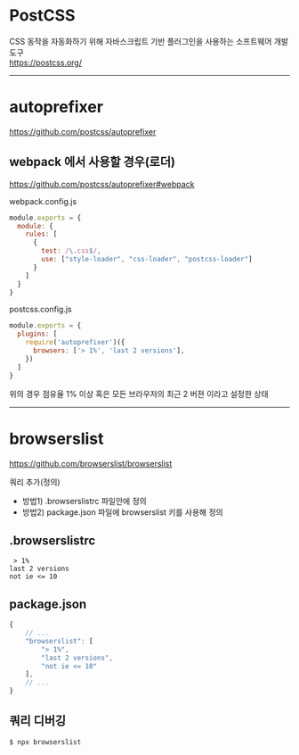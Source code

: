 # PostCSS  

CSS 동작을 자동화하기 위해 자바스크립트 기반 플러그인을 사용하는 소프트웨어 개발 도구  
https://postcss.org/  

-----

# autoprefixer

https://github.com/postcss/autoprefixer

## webpack 에서 사용할 경우(로더)

https://github.com/postcss/autoprefixer#webpack

webpack.config.js
```javascript
module.exports = {
  module: {
    rules: [
      {
        test: /\.css$/,
        use: ["style-loader", "css-loader", "postcss-loader"]
      }
    ]
  }
}
```

postcss.config.js
```javascript
module.exports = {
  plugins: [
    require('autoprefixer')({
      browsers: ['> 1%', 'last 2 versions'],
    })
  ]
}
```
위의 경우 점유율 1% 이상 혹은 모든 브라우저의 최근 2 버젼 이라고 설정한 상태 

-----

# browserslist

https://github.com/browserslist/browserslist

쿼리 추가(정의)
- 방법1) .browserslistrc 파일안에 정의
- 방법2) package.json 파일에 browserslist 키를 사용해 정의

## .browserslistrc
```
 > 1%
last 2 versions
not ie <= 10
```

## package.json
```javascript
{
    // ...
    "browserslist": [
        "> 1%",
        "last 2 versions",
        "not ie <= 10"
    ],
    // ...
}
```

## 쿼리 디버깅
```
$ npx browserslist
```